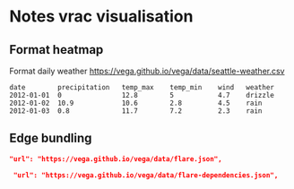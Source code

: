 # Notes vrac visualisation

## Format heatmap

Format daily weather <https://vega.github.io/vega/data/seattle-weather.csv>

```tsv
date        precipitation   temp_max    temp_min    wind   weather
2012-01-01  0               12.8        5           4.7    drizzle
2012-01-02  10.9            10.6        2.8         4.5    rain
2012-01-03  0.8             11.7        7.2         2.3    rain
```

## Edge bundling

```json
"url": "https://vega.github.io/vega/data/flare.json",

 "url": "https://vega.github.io/vega/data/flare-dependencies.json",
```
